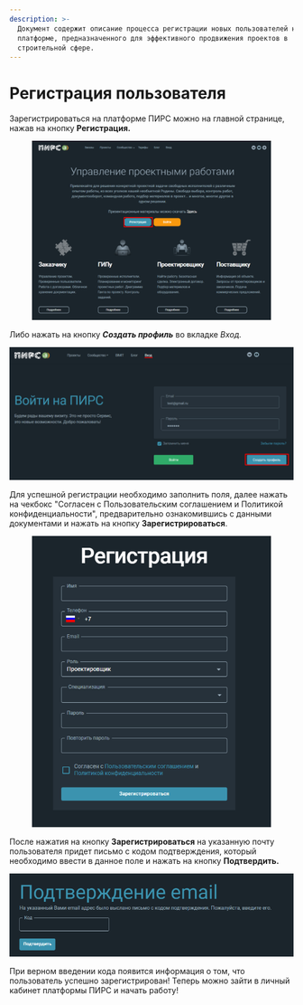 ```yaml
---
description: >-
  Документ содержит описание процесса регистрации новых пользователей на
  платформе, предназначенного для эффективного продвижения проектов в
  строительной сфере.
---
```


# Регистрация пользователя

Зарегистрироваться на платформе ПИРС можно на главной странице, нажав на кнопку **Регистрация.**

<figure><img src=".gitbook/assets/image (1774).png" alt=""><figcaption></figcaption></figure>

Либо нажать на кнопку _**Создать профиль**_ во вкладке _Вход._

![](<.gitbook/assets/image (772).png>)

Для успешной регистрации необходимо заполнить поля, далее нажать на чекбокс "Согласен с Пользовательским соглашением и Политикой конфиденциальности", предварительно ознакомившись с данными документами и нажать на кнопку **Зарегистрироваться**.

<figure><img src=".gitbook/assets/image (1775).png" alt="" width="443"><figcaption></figcaption></figure>

После нажатия на кнопку **Зарегистрироваться** на указанную почту пользователя придет письмо с кодом подтверждения, который необходимо ввести в данное поле и нажать на кнопку **Подтвердить.**

![Подтверждение email](<.gitbook/assets/image (1622).png>)

При верном введении кода появится информация о том, что пользователь успешно зарегистрирован! Теперь можно зайти в личный кабинет платформы ПИРС и начать работу!
